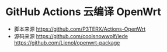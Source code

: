 # GitHub Actions 云编译 OpenWrt

- 脚本来源 https://github.com/P3TERX/Actions-OpenWrt
- 源码来源 https://github.com/coolsnowwolf/lede
https://github.com/Lienol/openwrt-package
